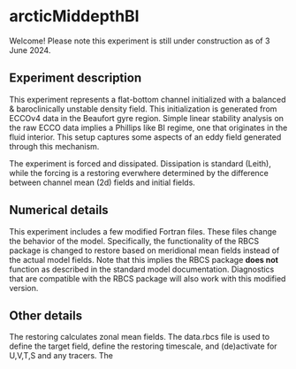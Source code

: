 # arcticMiddepthBI
Welcome! Please note this experiment is still under construction as of 3 June 2024.

## Experiment description
This experiment represents a flat-bottom channel initialized with a balanced & baroclinically unstable
density field. This initialization is generated from ECCOv4 data in the Beaufort gyre region.
Simple linear stability analysis on the raw ECCO data implies a Phillips like BI regime, one that
originates in the fluid interior. This setup captures some aspects of an eddy field generated through
this mechanism.

The experiment is forced and dissipated. Dissipation is standard (Leith), while the forcing is
a restoring everwhere determined by the difference between channel mean (2d) fields and initial fields.

## Numerical details
This experiment includes a few modified Fortran files. These files change the behavior of the model.
Specifically, the functionality of the RBCS package is changed to restore based on
meridional mean fields instead of the actual model fields. Note that this implies the RBCS package
**does not** function as described in the standard model documentation. Diagnostics that are compatible
with the RBCS package will also work with this modified version.

## Other details
The restoring calculates zonal mean fields.
The data.rbcs file is used to define the target field, define the restoring timescale, and 
(de)activate for U,V,T,S and any tracers.
The
